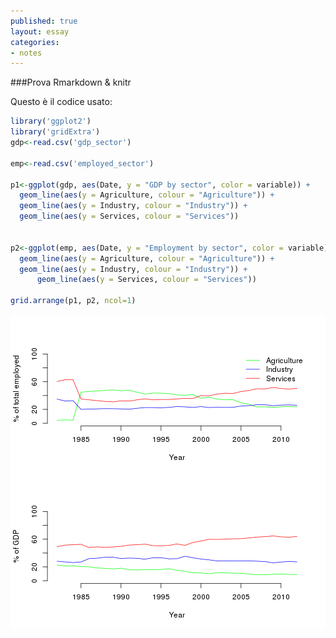 ```yaml
---
published: true
layout: essay
categories:
- notes
---
```


###Prova Rmarkdown & knitr

Questo è il codice usato:


```r
library('ggplot2')
library('gridExtra')
gdp<-read.csv('gdp_sector')

emp<-read.csv('employed_sector')

p1<-ggplot(gdp, aes(Date, y = "GDP by sector", color = variable)) + 
  geom_line(aes(y = Agriculture, colour = "Agriculture")) + 
  geom_line(aes(y = Industry, colour = "Industry")) +
  geom_line(aes(y = Services, colour = "Services"))


p2<-ggplot(emp, aes(Date, y = "Employment by sector", color = variable)) + 
  geom_line(aes(y = Agriculture, colour = "Agriculture")) + 
  geom_line(aes(y = Industry, colour = "Industry")) +
      geom_line(aes(y = Services, colour = "Services"))

grid.arrange(p1, p2, ncol=1)
```

![plot of chunk Turkish GDP and employment percentages by sector](/_posts/figure/unnamed-chunk-1-1.png) 
